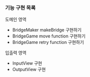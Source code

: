 ### 기능 구현 목록
도메인 영역
- BridgeMaker makeBridge 구현하기
- BridgeGame move function 구현하기
- BridgeGame retry function 구현하기

입출력 영역
- InputView 구현
- OutputView 구현